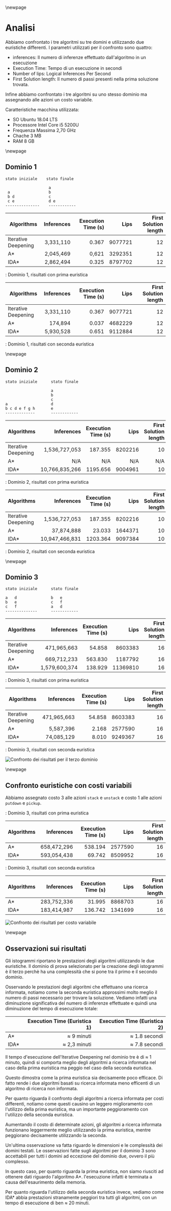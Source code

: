 \newpage

# Analisi

Abbiamo confrontato i tre algoritmi su tre domini e utilizzando due euristiche differenti.
I parametri utilizzati per il confronto sono quattro:

- inferences: Il numero di inferenze effettuato dall'algoritmo in un esecuzione
- Execution Time: Tempo di un esecuzione in secondi
- Number of lips: Logical Inferences Per Second
- First Solution length: Il numero di passi presenti nella prima soluzione trovata.

Infine abbiamo confrontato i tre algoritmi su uno stesso dominio ma assegnando alle azioni un costo variabile.

Caratteristiche macchina utilizzata:

* SO Ubuntu 18.04 LTS
* Processore Intel Core i5 5200U
* Frequenza Massima 2,70 GHz
* Chache 3 MB
* RAM 8 GB 

\newpage

## Dominio 1

```{caption="Dominio 1: esempio moodle"}
stato iniziale    stato finale

                   a
 a                 b
 b d               c
 c e               d e
---------------    ------------
```

| Algorithms          | Inferences | Execution Time (s) |    Lips | First Solution length |
| ------------------- | ---------: | -----------------: | ------: | --------------------: |
| Iterative Deepening |  3,331,110 |              0.367 | 9077721 |                    12 |
| A\*                 |  2,045,469 |              0,621 | 3292351 |                    12 |
| IDA\*               |  2,862,494 |              0.325 | 8797702 |                    12 |

: Dominio 1, risultati con prima euristica

| Algorithms          | Inferences | Execution Time (s) |    Lips | First Solution length |
| ------------------- | ---------: | -----------------: | ------: | --------------------: |
| Iterative Deepening |  3,331,110 |              0.367 | 9077721 |                    12 |
| A\*                 |    174,894 |              0.037 | 4682229 |                    12 |
| IDA\*               |  5,930,528 |              0.651 | 9112884 |                    12 |

: Dominio 1, risultati con seconda euristica

\newpage

## Dominio 2

```{caption="Dominio 2: esempio Prof. Torasso"}
stato iniziale      stato finale

                    a
                    b
                    c
a                   d
b c d e f g h       e
-------------       ------------
```

| Algorithms          |     Inferences | Execution Time (s) |    Lips | First Solution length |
| ------------------- | -------------: | -----------------: | ------: | --------------------: |
| Iterative Deepening |  1,536,727,053 |            187.355 | 8202216 |                    10 |
| A\*                 |            N/A |                N/A |     N/A |                   N/A |
| IDA\*               | 10,766,835,266 |           1195.656 | 9004961 |                    10 |

: Dominio 2, risultati con prima euristica

| Algorithms          |     Inferences | Execution Time (s) |    Lips | First Solution length |
| ------------------- | -------------: | -----------------: | ------: | --------------------: |
| Iterative Deepening |  1,536,727,053 |            187.355 | 8202216 |                    10 |
| A\*                 |     37,874,888 |             23.033 | 1644371 |                    10 |
| IDA\*               | 10,947,466,831 |           1203.364 | 9097384 |                    10 |

: Dominio 2, risultati con seconda euristica

\newpage

## Dominio 3

```{caption="Dominio 3"}
stato iniziale      stato finale

a   d               b   e
b   e               c   f
c   f               a   d
--------------      ------------
```

| Algorithms          |    Inferences | Execution Time (s) |     Lips | First Solution length |
| ------------------- | ------------: | -----------------: | -------: | --------------------: |
| Iterative Deepening |   471,965,663 |             54.858 |  8603383 |                    16 |
| A\*                 |   669,712,233 |            563.830 |  1187792 |                    16 |
| IDA\*               | 1,579,600,374 |            138.929 | 11369810 |                    16 |

: Dominio 3, risultati con prima euristica

| Algorithms          |  Inferences | Execution Time (s) |    Lips | First Solution length |
| ------------------- | ----------: | -----------------: | ------: | --------------------: |
| Iterative Deepening | 471,965,663 |             54.858 | 8603383 |                    16 |
| A\*                 |   5,587,396 |              2.168 | 2577590 |                    16 |
| IDA\*               |  74,085,129 |              8.010 | 9249367 |                    16 |

: Dominio 3, risultati con seconda euristica



![Confronto dei risultati per il terzo dominio](Istogrammi/a.png)

\newpage 

## Confronto euristiche con costi variabili

Abbiamo assegnato costo 3 alle azioni `stack` e `unstack` e costo 1 alle azioni `putdown` e `pickup`.

: Dominio 3, risultati con prima euristica

| Algorithms |  Inferences | Execution Time (s) |    Lips | First Solution length |
| ---------- | ----------: | -----------------: | ------: | --------------------: |
| A\*        | 658,472,296 |            538.194 | 2577590 |                    16 |
| IDA\*      | 593,054,438 |             69.742 | 8509952 |                    16 |

: Dominio 3, risultati con seconda euristica

| Algorithms |  Inferences | Execution Time (s) |    Lips | First Solution length |
| ---------- | ----------: | -----------------: | ------: | --------------------: |
| A\*        | 283,752,336 |             31.995 | 8868703 |                    16 |
| IDA\*      | 183,414,987 |            136.742 | 1341699 |                    16 |

![Confronto dei risultati per costo variabile](Istogrammi/costi.png)

\newpage

## Osservazioni sui risultati

Gli istogrammi riportano le prestazioni degli algoritmi utilizzando le due euristiche.
Il dominio di prova selezionato per la creazione degli istogrammi è il terzo perchè ha una complessità che si pone tra il primo e il secondo dominio.

Osservando le prestazioni degli algoritmi che effettuano una ricerca informata, notiamo come la seconda euristica approssimi molto meglio il numero di passi necessario per trovare la soluzione.
Vediamo infatti una diminuzione significativa del numero di inferenze effettuate e quindi una diminuzione del tempo di esecuzione totale:

|      | Execution Time (Euristica 1) | Execution Time (Euristica 2) |
| ---- | ---------------------------: | ---------------------------: |
| A*   |           $\approx$ 9 minuti |        $\approx$   1.8 secondi |
| IDA* |         $\approx$ 2,3 minuti |        $\approx$   7.8 secondi |

Il tempo d'esecuzione dell'Iterative Deepening nel dominio tre è di $\approx$ 1 minuto, quindi si comporta meglio degli algoritmi a ricerca informata nel caso della prima euristica ma peggio nel caso della seconda euristica.

Questo dimostra come la prima euristica sia decisamente poco efficace. Di fatto rende i due algoritmi basati su ricerca informata meno efficenti di un algoritmo di ricerca non informata.

Per quanto riguarda il confronto degli algoritmi a ricerca informata per costi differenti, notiamo come questi causino un leggero miglioramento con l'utilizzo della prima euristica, ma un importante peggioramento con l'utilizzo della seconda euristica.

Aumentando il costo di determinate azioni, gli algoritmi a ricerca informata
funzionano leggermente meglio utilizzando la prima euristica, mentre peggiorano
decisamente utilizzando la seconda.

Un'ultima osservazione va fatta riguardo le dimensioni e le complessità dei
domini testati. Le osservazioni fatte sugli algoritmi per il dominio 3 sono
accettabili per tutti i domini ad eccezione del dominio due, ovvero il più
complesso.

In questo caso, per quanto riguarda la prima euristica, non siamo riusciti ad
ottenere dati riguardo l'algoritmo A*. l'esecuzione infatti è terminata a
causa dell'esaurimento della memoria.

Per quanto riguarda l'utilizzo della seconda euristica invece, vediamo come
IDA* abbia prestazioni stranamente peggiori tra tutti gli algoritmi, con un
tempo di esecuzione di ben $\approx$ 20 minuti.


